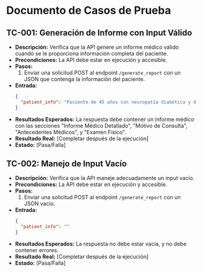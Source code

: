 
# Documento de Casos de Prueba

## TC-001: Generación de Informe con Input Válido
- **Descripción:** Verifica que la API genere un informe médico válido cuando se le proporciona información completa del paciente.
- **Precondiciones:** La API debe estar en ejecución y accesible.
- **Pasos:**
  1. Enviar una solicitud POST al endpoint `/generate_report` con un JSON que contenga la información del paciente.
- **Entrada:** 
  ```json
  {
    "patient_info": "Paciente de 45 años con neuropatía diabética y dolor crónico en extremidades inferiores."
  }
  ```
- **Resultados Esperados:** La respuesta debe contener un informe médico con las secciones "Informe Médico Detallado", "Motivo de Consulta", "Antecedentes Médicos", y "Examen Físico".
- **Resultado Real:** [Completar después de la ejecución]
- **Estado:** [Pasa/Falla]

## TC-002: Manejo de Input Vacío
- **Descripción:** Verifica que la API maneje adecuadamente un input vacío.
- **Precondiciones:** La API debe estar en ejecución y accesible.
- **Pasos:**
  1. Enviar una solicitud POST al endpoint `/generate_report` con un JSON vacío.
- **Entrada:** 
  ```json
  {
    "patient_info": ""
  }
  ```
- **Resultados Esperados:** La respuesta no debe estar vacía, y no debe contener errores.
- **Resultado Real:** [Completar después de la ejecución]
- **Estado:** [Pasa/Falla]
